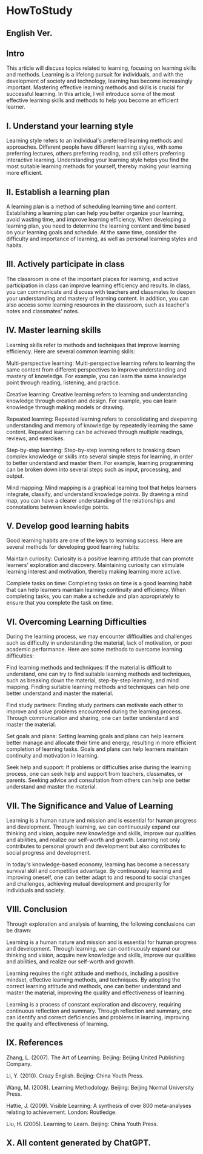 # HowToStudy
## English Ver.

## Intro

This article will discuss topics related to learning, focusing on learning skills and methods. Learning is a lifelong pursuit for individuals, and with the development of society and technology, learning has become increasingly important. Mastering effective learning methods and skills is crucial for successful learning. In this article, I will introduce some of the most effective learning skills and methods to help you become an efficient learner.

## I. Understand your learning style
Learning style refers to an individual's preferred learning methods and approaches. Different people have different learning styles, with some preferring lectures, others preferring reading, and still others preferring interactive learning. Understanding your learning style helps you find the most suitable learning methods for yourself, thereby making your learning more efficient.

## II. Establish a learning plan
A learning plan is a method of scheduling learning time and content. Establishing a learning plan can help you better organize your learning, avoid wasting time, and improve learning efficiency. When developing a learning plan, you need to determine the learning content and time based on your learning goals and schedule. At the same time, consider the difficulty and importance of learning, as well as personal learning styles and habits.

## III. Actively participate in class
The classroom is one of the important places for learning, and active participation in class can improve learning efficiency and results. In class, you can communicate and discuss with teachers and classmates to deepen your understanding and mastery of learning content. In addition, you can also access some learning resources in the classroom, such as teacher's notes and classmates' notes.

## IV. Master learning skills
Learning skills refer to methods and techniques that improve learning efficiency. Here are several common learning skills:

Multi-perspective learning: Multi-perspective learning refers to learning the same content from different perspectives to improve understanding and mastery of knowledge. For example, you can learn the same knowledge point through reading, listening, and practice.

Creative learning: Creative learning refers to learning and understanding knowledge through creation and design. For example, you can learn knowledge through making models or drawing.

Repeated learning: Repeated learning refers to consolidating and deepening understanding and memory of knowledge by repeatedly learning the same content. Repeated learning can be achieved through multiple readings, reviews, and exercises.

Step-by-step learning: Step-by-step learning refers to breaking down complex knowledge or skills into several simple steps for learning, in order to better understand and master them. For example, learning programming can be broken down into several steps such as input, processing, and output.

Mind mapping: Mind mapping is a graphical learning tool that helps learners integrate, classify, and understand knowledge points. By drawing a mind map, you can have a clearer understanding of the relationships and connotations between knowledge points.

## V. Develop good learning habits
Good learning habits are one of the keys to learning success. Here are several methods for developing good learning habits:

Maintain curiosity: Curiosity is a positive learning attitude that can promote learners' exploration and discovery. Maintaining curiosity can stimulate learning interest and motivation, thereby making learning more active.

Complete tasks on time: Completing tasks on time is a good learning habit that can help learners maintain learning continuity and efficiency. When completing tasks, you can make a schedule and plan appropriately to ensure that you complete the task on time.

## VI. Overcoming Learning Difficulties
During the learning process, we may encounter difficulties and challenges such as difficulty in understanding the material, lack of motivation, or poor academic performance. Here are some methods to overcome learning difficulties:

Find learning methods and techniques: If the material is difficult to understand, one can try to find suitable learning methods and techniques, such as breaking down the material, step-by-step learning, and mind mapping. Finding suitable learning methods and techniques can help one better understand and master the material.

Find study partners: Finding study partners can motivate each other to improve and solve problems encountered during the learning process. Through communication and sharing, one can better understand and master the material.

Set goals and plans: Setting learning goals and plans can help learners better manage and allocate their time and energy, resulting in more efficient completion of learning tasks. Goals and plans can help learners maintain continuity and motivation in learning.

Seek help and support: If problems or difficulties arise during the learning process, one can seek help and support from teachers, classmates, or parents. Seeking advice and consultation from others can help one better understand and master the material.

## VII. The Significance and Value of Learning
Learning is a human nature and mission and is essential for human progress and development. Through learning, we can continuously expand our thinking and vision, acquire new knowledge and skills, improve our qualities and abilities, and realize our self-worth and growth. Learning not only contributes to personal growth and development but also contributes to social progress and development.

In today's knowledge-based economy, learning has become a necessary survival skill and competitive advantage. By continuously learning and improving oneself, one can better adapt to and respond to social changes and challenges, achieving mutual development and prosperity for individuals and society.

## VIII. Conclusion
Through exploration and analysis of learning, the following conclusions can be drawn:

Learning is a human nature and mission and is essential for human progress and development. Through learning, we can continuously expand our thinking and vision, acquire new knowledge and skills, improve our qualities and abilities, and realize our self-worth and growth.

Learning requires the right attitude and methods, including a positive mindset, effective learning methods, and techniques. By adopting the correct learning attitude and methods, one can better understand and master the material, improving the quality and effectiveness of learning.

Learning is a process of constant exploration and discovery, requiring continuous reflection and summary. Through reflection and summary, one can identify and correct deficiencies and problems in learning, improving the quality and effectiveness of learning.

## IX. References
Zhang, L. (2007). The Art of Learning. Beijing: Beijing United Publishing Company.

Li, Y. (2010). Crazy English. Beijing: China Youth Press.

Wang, M. (2008). Learning Methodology. Beijing: Beijing Normal University Press.

Hattie, J. (2009). Visible Learning: A synthesis of over 800 meta-analyses relating to achievement. London: Routledge.

Liu, H. (2005). Learning to Learn. Beijing: China Youth Press.

## X. All content generated by ChatGPT.
